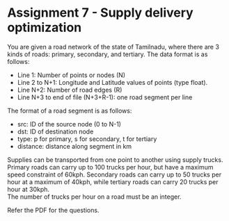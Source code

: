 # Assignment 7 - Supply delivery optimization

You are given a road network of the state of Tamilnadu, where there are 3 kinds
of roads: primary, secondary, and tertiary.
The data format is as follows:

* Line 1: Number of points or nodes (N)
* Line 2 to N+1: Longitude and Latitude values of points (type float).
* Line N+2: Number of road edges (R)
* Line N+3 to end of file (N+3+R-1): one road segment per line

The format of a road segment is as follows:

* src: ID of the source node (0 to N-1)
* dst: ID of destination node
* type: p for primary, s for secondary, t for tertiary
* distance: distance along segment in km

Supplies can be transported from one point to another using supply trucks.  
Primary roads can carry up to 100 trucks per hour, but have a maximum speed
constraint of 60kph. Secondary roads can carry up to 50 trucks per hour at a
maximum of 40kph, while tertiary roads can carry 20 trucks per hour at 30kph.  
The number of trucks per hour on a road must be an integer.

Refer the PDF for the questions.